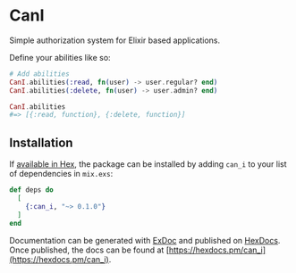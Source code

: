# CanI

Simple authorization system for Elixir based applications.

Define your abilities like so:

```elixir
# Add abilities
CanI.abilities(:read, fn(user) -> user.regular? end)
CanI.abilities(:delete, fn(user) -> user.admin? end)

CanI.abilities
#=> [{:read, function}, {:delete, function}]
```

## Installation

If [available in Hex](https://hex.pm/docs/publish), the package can be installed
by adding `can_i` to your list of dependencies in `mix.exs`:

```elixir
def deps do
  [
    {:can_i, "~> 0.1.0"}
  ]
end
```

Documentation can be generated with [ExDoc](https://github.com/elixir-lang/ex_doc)
and published on [HexDocs](https://hexdocs.pm). Once published, the docs can
be found at [https://hexdocs.pm/can_i](https://hexdocs.pm/can_i).

